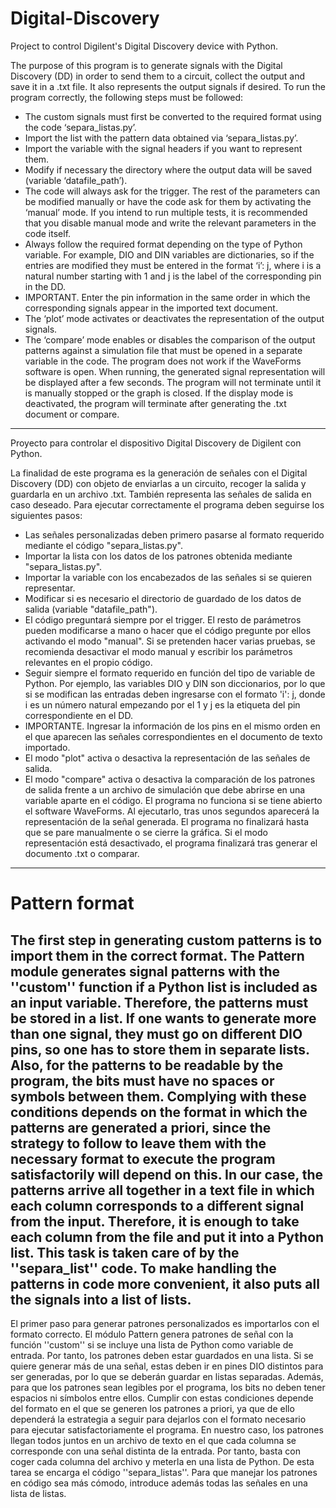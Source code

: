 # Digital-Discovery
Project to control Digilent's Digital Discovery device with Python.

The purpose of this program is to generate signals with the Digital Discovery (DD) in order to send them to a circuit, 
collect the output and save it in a .txt file. It also represents the output signals if desired.
To run the program correctly, the following steps must be followed:
- The custom signals must first be converted to the required format using the code ‘separa_listas.py’.
- Import the list with the pattern data obtained via ‘separa_listas.py’.
- Import the variable with the signal headers if you want to represent them.
- Modify if necessary the directory where the output data will be saved (variable ‘datafile_path’).
- The code will always ask for the trigger. The rest of the parameters can be modified manually or have the code ask for
  them by activating the ‘manual’ mode. If you intend to run multiple tests, it is recommended that you disable manual mode
  and write the relevant parameters in the code itself.
- Always follow the required format depending on the type of Python variable. For example, DIO and DIN variables are dictionaries,
  so if the entries are modified they must be entered in the format ‘i’: j, where i is a natural number starting with 1 and j is
  the label of the corresponding pin in the DD.
- IMPORTANT. Enter the pin information in the same order in which the corresponding signals appear in the imported text document.
- The ‘plot’ mode activates or deactivates the representation of the output signals.
- The ‘compare’ mode enables or disables the comparison of the output patterns against a simulation file that must be opened in
  a separate variable in the code.
The program does not work if the WaveForms software is open. When running, the generated signal representation will be displayed
after a few seconds. The program will not terminate until it is manually stopped or the graph is closed.
If the display mode is deactivated, the program will terminate after generating the .txt document or compare.
------------------------------------------------------------------------------------------------------------------------
Proyecto para controlar el dispositivo Digital Discovery de Digilent con Python.

La finalidad de este programa es la generación de señales con el Digital Discovery (DD) con objeto de enviarlas a un
circuito, recoger la salida y guardarla en un archivo .txt. También representa las señales de salida en caso deseado.
Para ejecutar correctamente el programa deben seguirse los siguientes pasos:
- Las señales personalizadas deben primero pasarse al formato requerido mediante el código "separa_listas.py".
- Importar la lista con los datos de los patrones obtenida mediante "separa_listas.py".
- Importar la variable con los encabezados de las señales si se quieren representar.
- Modificar si es necesario el directorio de guardado de los datos de salida (variable "datafile_path").
- El código preguntará siempre por el trigger. El resto de parámetros pueden modificarse a mano o hacer que el código
  pregunte por ellos activando el modo "manual". Si se pretenden hacer varias pruebas, se recomienda desactivar el modo
  manual y escribir los parámetros relevantes en el propio código.
- Seguir siempre el formato requerido en función del tipo de variable de Python. Por ejemplo, las variables DIO y DIN
  son diccionarios, por lo que si se modifican las entradas deben ingresarse con el formato 'i': j, donde i es un número
  natural empezando por el 1 y j es la etiqueta del pin correspondiente en el DD.
- IMPORTANTE. Ingresar la información de los pins en el mismo orden en el que aparecen las señales correspondientes
  en el documento de texto importado.
- El modo "plot" activa o desactiva la representación de las señales de salida.
- El modo "compare" activa o desactiva la comparación de los patrones de salida frente a un archivo de simulación que
  debe abrirse en una variable aparte en el código.
El programa no funciona si se tiene abierto el software WaveForms. Al ejecutarlo, tras unos segundos aparecerá la
representación de la señal generada. El programa no finalizará hasta que se pare manualmente o se cierre la gráfica.
Si el modo representación está desactivado, el programa finalizará tras generar el documento .txt o comparar.
-------------------------------------------------------------------------------------------------------------------------
# Pattern format

The first step in generating custom patterns is to import them in the correct format. The Pattern module generates signal 
patterns with the ''custom'' function if a Python list is included as an input variable. Therefore, the patterns must be 
stored in a list. If one wants to generate more than one signal, they must go on different DIO pins, so one has to store them
in separate lists. Also, for the patterns to be readable by the program, the bits must have no spaces or symbols between them. 
Complying with these conditions depends on the format in which the patterns are generated a priori, since the strategy to follow
to leave them with the necessary format to execute the program satisfactorily will depend on this. In our case, the patterns 
arrive all together in a text file in which each column corresponds to a different signal from the input. Therefore, it is enough 
to take each column from the file and put it into a Python list. This task is taken care of by the ''separa_list'' code. To make
handling the patterns in code more convenient, it also puts all the signals into a list of lists.
----------------------------------------------------------------------------------------------------------------------------
El primer paso para generar patrones personalizados es importarlos con el formato correcto. El módulo Pattern genera patrones de 
señal con la función ''custom'' si se incluye una lista de Python como variable de entrada. Por tanto, los patrones deben estar guardados
en una lista. Si se quiere generar más de una señal, estas deben ir en pines DIO distintos para ser generadas, por lo que se deberán
guardar en listas separadas. Además, para que los patrones sean legibles por el programa, los bits no deben tener espacios ni símbolos
entre ellos. Cumplir con estas condiciones depende del formato en el que se generen los patrones a priori, ya que de ello dependerá la
estrategia a seguir para dejarlos con el formato necesario para ejecutar satisfactoriamente el programa. En nuestro caso, los patrones 
llegan todos juntos en un archivo de texto en el que cada columna se corresponde con una señal distinta de la entrada. Por tanto, basta 
con coger cada columna del archivo y meterla en una lista de Python. De esta tarea se encarga el código ''separa\_listas''. Para que manejar
los patrones en código sea más cómodo, introduce además todas las señales en una lista de listas.
